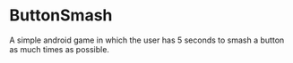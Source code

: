 # ButtonSmash
A simple android game in which the user has 5 seconds to smash a button as much times as possible.
